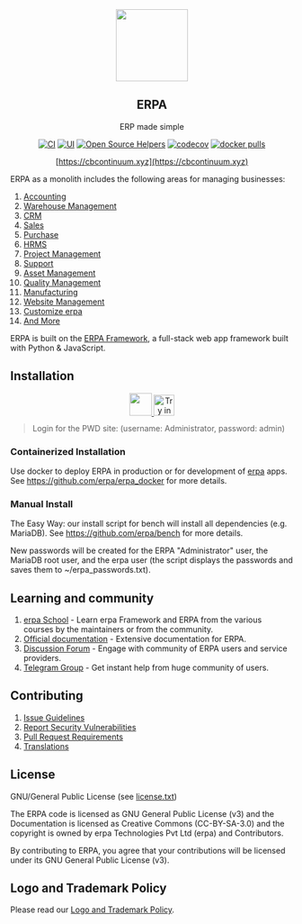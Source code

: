 <div align="center">
    <a href="https://cbcontinuum.xyz">
        <img src="https://https://github.com/org-bouyed/org-bouyed/blob/f96dcbf55a541a8aed9c205b36bc891dfcb9cba5/erp_logo.png" height="128">
    </a>
    <h2>ERPA</h2>
    <p align="center">
        <p>ERP made simple</p>
    </p>

[![CI](https://github.com/erpa/erpa/actions/workflows/server-tests.yml/badge.svg?branch=develop)](https://github.com/erpa/erpa/actions/workflows/server-tests.yml)
[![UI](https://github.com/erpa/erpa_ui_tests/actions/workflows/ui-tests.yml/badge.svg?branch=develop&event=schedule)](https://github.com/erpa/erpa_ui_tests/actions/workflows/ui-tests.yml)
[![Open Source Helpers](https://www.codetriage.com/erpa/erpa/badges/users.svg)](https://www.codetriage.com/erpa/erpa)
[![codecov](https://codecov.io/gh/erpa/erpa/branch/develop/graph/badge.svg?token=0TwvyUg3I5)](https://codecov.io/gh/erpa/erpa)
[![docker pulls](https://img.shields.io/docker/pulls/erpa/erpa-worker.svg)](https://hub.docker.com/r/erpa/erpa-worker)

[https://cbcontinuum.xyz](https://cbcontinuum.xyz)

</div>

ERPA as a monolith includes the following areas for managing businesses:

1. [Accounting](https://cbcontinuum.xyz/open-source-accounting)
2. [Warehouse Management](https://cbcontinuum.xyz/distribution/warehouse-management-system)
3. [CRM](https://cbcontinuum.xyz/open-source-crm)
4. [Sales](https://cbcontinuum.xyz/open-source-sales-purchase)
5. [Purchase](https://cbcontinuum.xyz/open-source-sales-purchase)
6. [HRMS](https://cbcontinuum.xyz/open-source-hrms)
7. [Project Management](https://cbcontinuum.xyz/open-source-projects)
8. [Support](https://cbcontinuum.xyz/open-source-help-desk-software)
9. [Asset Management](https://cbcontinuum.xyz/open-source-asset-management-software)
10. [Quality Management](https://cbcontinuum.xyz/docs/user/manual/en/quality-management)
11. [Manufacturing](https://ERPA.com/open-source-manufacturing-erp-software)
12. [Website Management](https://cbcontinuum.xyz/open-source-website-builder-software)
13. [Customize erpa](https://cbcontinuum.xyz/docs/user/manual/en/customize-erpa)
14. [And More](https://cbcontinuum.xyz/docs/user/manual/en/)

ERPA is built on the [ERPA Framework](https://github.com/erpa/erpa), a full-stack web app framework built with Python & JavaScript.

## Installation

<div align="center" style="max-height: 40px;">
    <a href="https://cbcontinuum.xyz/erpa/signup">
        <img src=".github/try-on-f-cloud-button.svg" height="40">
    </a>
    <a href="https://labs.play-with-docker.com/?stack=https://raw.githubusercontent.com/erpa/erpa_docker/main/pwd.yml">
      <img src="https://raw.githubusercontent.com/play-with-docker/stacks/master/assets/images/button.png" alt="Try in PWD" height="37"/>
    </a>
</div>

> Login for the PWD site: (username: Administrator, password: admin)

### Containerized Installation

Use docker to deploy ERPA in production or for development of [erpa](https://github.com/erpa/erpa) apps. See <https://github.com/erpa/erpa_docker> for more details.

### Manual Install

The Easy Way: our install script for bench will install all dependencies (e.g. MariaDB). See <https://github.com/erpa/bench> for more details.

New passwords will be created for the ERPA "Administrator" user, the MariaDB root user, and the erpa user (the script displays the passwords and saves them to ~/erpa_passwords.txt).

## Learning and community

1. [erpa School](https://erpa.school) - Learn erpa Framework and ERPA from the various courses by the maintainers or from the community.
2. [Official documentation](https://docs.cbcontinuum.xyz/) - Extensive documentation for ERPA.
3. [Discussion Forum](https://discuss.cbcontinuum.xyz/) - Engage with community of ERPA users and service providers.
4. [Telegram Group](https://erpa_public.t.me) - Get instant help from huge community of users.

## Contributing

1. [Issue Guidelines](https://github.com/erpa/erpa/wiki/Issue-Guidelines)
1. [Report Security Vulnerabilities](https://cbcontinuum.xyz/security)
1. [Pull Request Requirements](https://github.com/erpa/erpa/wiki/Contribution-Guidelines)
1. [Translations](https://translate.cbcontinuum.xyz)

## License

GNU/General Public License (see [license.txt](license.txt))

The ERPA code is licensed as GNU General Public License (v3) and the Documentation is licensed as Creative Commons (CC-BY-SA-3.0) and the copyright is owned by erpa Technologies Pvt Ltd (erpa) and Contributors.

By contributing to ERPA, you agree that your contributions will be licensed under its GNU General Public License (v3).

## Logo and Trademark Policy

Please read our [Logo and Trademark Policy](TRADEMARK_POLICY.md).
